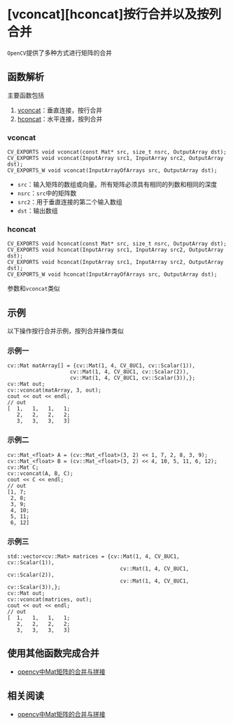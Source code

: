 
# [vconcat][hconcat]按行合并以及按列合并

`OpenCV`提供了多种方式进行矩阵的合并

## 函数解析

主要函数包括

1. [vconcat](https://docs.opencv.org/4.0.1/d2/de8/group__core__array.html#ga744f53b69f6e4f12156cdde4e76aed27)：垂直连接，按行合并
2. [hconcat](https://docs.opencv.org/4.0.1/d2/de8/group__core__array.html#gaf9771c991763233866bf76b5b5d1776f)：水平连接，按列合并

### vconcat

```
CV_EXPORTS void vconcat(const Mat* src, size_t nsrc, OutputArray dst);
CV_EXPORTS void vconcat(InputArray src1, InputArray src2, OutputArray dst);
CV_EXPORTS_W void vconcat(InputArrayOfArrays src, OutputArray dst);
```

* `src`：输入矩阵的数组或向量。所有矩阵必须具有相同的列数和相同的深度
* `nsrc`：`src`中的矩阵数
* `src2`：用于垂直连接的第二个输入数组
* `dst`：输出数组

### hconcat

```
CV_EXPORTS void hconcat(const Mat* src, size_t nsrc, OutputArray dst);
CV_EXPORTS void hconcat(InputArray src1, InputArray src2, OutputArray dst);
CV_EXPORTS void hconcat(InputArray src1, InputArray src2, OutputArray dst);
CV_EXPORTS_W void hconcat(InputArrayOfArrays src, OutputArray dst);
```

参数和`vconcat`类似

## 示例

以下操作按行合并示例，按列合并操作类似

### 示例一

```
cv::Mat matArray[] = {cv::Mat(1, 4, CV_8UC1, cv::Scalar(1)),
                    cv::Mat(1, 4, CV_8UC1, cv::Scalar(2)),
                    cv::Mat(1, 4, CV_8UC1, cv::Scalar(3)),};
cv::Mat out;
cv::vconcat(matArray, 3, out);
cout << out << endl;
// out
[  1,   1,   1,   1;
   2,   2,   2,   2;
   3,   3,   3,   3]
```

### 示例二

```
cv::Mat_<float> A = (cv::Mat_<float>(3, 2) << 1, 7, 2, 8, 3, 9);
cv::Mat_<float> B = (cv::Mat_<float>(3, 2) << 4, 10, 5, 11, 6, 12);
cv::Mat C;
cv::vconcat(A, B, C);
cout << C << endl;
// out
[1, 7;
 2, 8;
 3, 9;
 4, 10;
 5, 11;
 6, 12]
```

### 示例三

```
std::vector<cv::Mat> matrices = {cv::Mat(1, 4, CV_8UC1, cv::Scalar(1)),
                                    cv::Mat(1, 4, CV_8UC1, cv::Scalar(2)),
                                    cv::Mat(1, 4, CV_8UC1, cv::Scalar(3)),};
cv::Mat out;
cv::vconcat(matrices, out);
cout << out << endl;
// out
[  1,   1,   1,   1;
   2,   2,   2,   2;
   3,   3,   3,   3]
```

## 使用其他函数完成合并

* [opencv中Mat矩阵的合并与拼接](https://blog.csdn.net/birenxiaofeigg/article/details/88847446)

## 相关阅读

* [opencv中Mat矩阵的合并与拼接](https://blog.csdn.net/birenxiaofeigg/article/details/88847446)